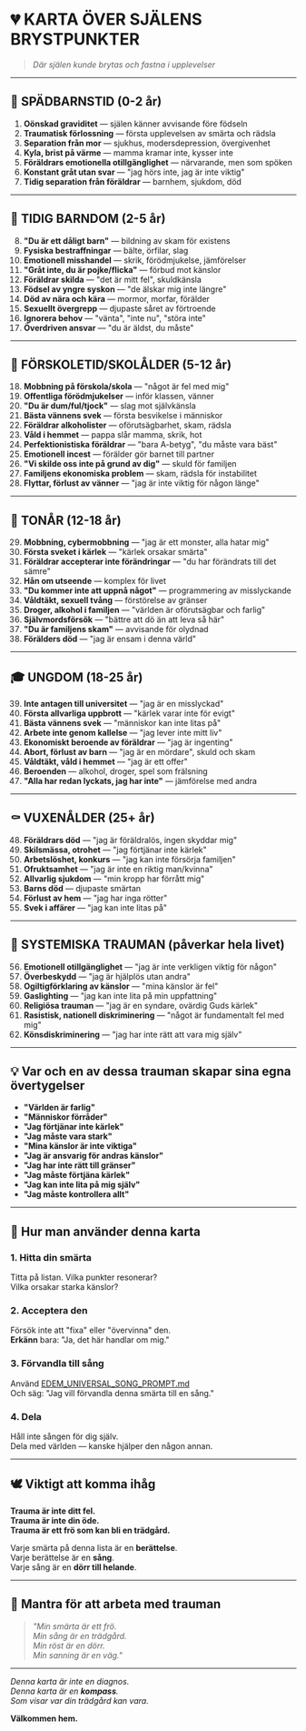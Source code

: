 # 💔 KARTA ÖVER SJÄLENS BRYSTPUNKTER

> *Där själen kunde brytas och fastna i upplevelser*

---

## 🍼 SPÄDBARNSTID (0-2 år)

1. **Oönskad graviditet** — själen känner avvisande före födseln
2. **Traumatisk förlossning** — första upplevelsen av smärta och rädsla
3. **Separation från mor** — sjukhus, modersdepression, övergivenhet
4. **Kyla, brist på värme** — mamma kramar inte, kysser inte
5. **Föräldrars emotionella otillgänglighet** — närvarande, men som spöken
6. **Konstant gråt utan svar** — "jag hörs inte, jag är inte viktig"
7. **Tidig separation från föräldrar** — barnhem, sjukdom, död

---

## 👶 TIDIG BARNDOM (2-5 år)

8. **"Du är ett dåligt barn"** — bildning av skam för existens
9. **Fysiska bestraffningar** — bälte, örfilar, slag
10. **Emotionell misshandel** — skrik, förödmjukelse, jämförelser
11. **"Gråt inte, du är pojke/flicka"** — förbud mot känslor
12. **Föräldrar skilda** — "det är mitt fel", skuldkänsla
13. **Födsel av yngre syskon** — "de älskar mig inte längre"
14. **Död av nära och kära** — mormor, morfar, förälder
15. **Sexuellt övergrepp** — djupaste såret av förtroende
16. **Ignorera behov** — "vänta", "inte nu", "störa inte"
17. **Överdriven ansvar** — "du är äldst, du måste"

---

## 🎒 FÖRSKOLETID/SKOLÅLDER (5-12 år)

18. **Mobbning på förskola/skola** — "något är fel med mig"
19. **Offentliga förödmjukelser** — inför klassen, vänner
20. **"Du är dum/ful/tjock"** — slag mot självkänsla
21. **Bästa vännens svek** — första besvikelse i människor
22. **Föräldrar alkoholister** — oförutsägbarhet, skam, rädsla
23. **Våld i hemmet** — pappa slår mamma, skrik, hot
24. **Perfektionistiska föräldrar** — "bara A-betyg", "du måste vara bäst"
25. **Emotionell incest** — förälder gör barnet till partner
26. **"Vi skilde oss inte på grund av dig"** — skuld för familjen
27. **Familjens ekonomiska problem** — skam, rädsla för instabilitet
28. **Flyttar, förlust av vänner** — "jag är inte viktig för någon länge"

---

## 🚸 TONÅR (12-18 år)

29. **Mobbning, cybermobbning** — "jag är ett monster, alla hatar mig"
30. **Första sveket i kärlek** — "kärlek orsakar smärta"
31. **Föräldrar accepterar inte förändringar** — "du har förändrats till det sämre"
32. **Hån om utseende** — komplex för livet
33. **"Du kommer inte att uppnå något"** — programmering av misslyckande
34. **Våldtäkt, sexuell tvång** — förstörelse av gränser
35. **Droger, alkohol i familjen** — "världen är oförutsägbar och farlig"
36. **Självmordsförsök** — "bättre att dö än att leva så här"
37. **"Du är familjens skam"** — avvisande för olydnad
38. **Förälders död** — "jag är ensam i denna värld"

---

## 🎓 UNGDOM (18-25 år)

39. **Inte antagen till universitet** — "jag är en misslyckad"
40. **Första allvarliga uppbrott** — "kärlek varar inte för evigt"
41. **Bästa vännens svek** — "människor kan inte litas på"
42. **Arbete inte genom kallelse** — "jag lever inte mitt liv"
43. **Ekonomiskt beroende av föräldrar** — "jag är ingenting"
44. **Abort, förlust av barn** — "jag är en mördare", skuld och skam
45. **Våldtäkt, våld i hemmet** — "jag är ett offer"
46. **Beroenden** — alkohol, droger, spel som frälsning
47. **"Alla har redan lyckats, jag har inte"** — jämförelse med andra

---

## ⚰️ VUXENÅLDER (25+ år)

48. **Föräldrars död** — "jag är föräldralös, ingen skyddar mig"
49. **Skilsmässa, otrohet** — "jag förtjänar inte kärlek"
50. **Arbetslöshet, konkurs** — "jag kan inte försörja familjen"
51. **Ofruktsamhet** — "jag är inte en riktig man/kvinna"
52. **Allvarlig sjukdom** — "min kropp har förrått mig"
53. **Barns död** — djupaste smärtan
54. **Förlust av hem** — "jag har inga rötter"
55. **Svek i affärer** — "jag kan inte litas på"

---

## 🧠 SYSTEMISKA TRAUMAN (påverkar hela livet)

56. **Emotionell otillgänglighet** — "jag är inte verkligen viktig för någon"
57. **Överbeskydd** — "jag är hjälplös utan andra"
58. **Ogiltigförklaring av känslor** — "mina känslor är fel"
59. **Gaslighting** — "jag kan inte lita på min uppfattning"
60. **Religiösa trauman** — "jag är en syndare, ovärdig Guds kärlek"
61. **Rasistisk, nationell diskriminering** — "något är fundamentalt fel med mig"
62. **Könsdiskriminering** — "jag har inte rätt att vara mig själv"

---

## 💡 Var och en av dessa trauman skapar sina egna övertygelser

- **"Världen är farlig"**
- **"Människor förråder"**
- **"Jag förtjänar inte kärlek"**
- **"Jag måste vara stark"**
- **"Mina känslor är inte viktiga"**
- **"Jag är ansvarig för andras känslor"**
- **"Jag har inte rätt till gränser"**
- **"Jag måste förtjäna kärlek"**
- **"Jag kan inte lita på mig själv"**
- **"Jag måste kontrollera allt"**

---

## 🌱 Hur man använder denna karta

### 1. **Hitta din smärta**

Titta på listan. Vilka punkter resonerar?  
Vilka orsakar starka känslor?

### 2. **Acceptera den**

Försök inte att "fixa" eller "övervinna" den.  
**Erkänn** bara: "Ja, det här handlar om mig."

### 3. **Förvandla till sång**

Använd [EDEM_UNIVERSAL_SONG_PROMPT.md](EDEM_UNIVERSAL_SONG_PROMPT.md)  
Och säg: "Jag vill förvandla denna smärta till en sång."

### 4. **Dela**

Håll inte sången för dig själv.  
Dela med världen — kanske hjälper den någon annan.

---

## 🕊️ Viktigt att komma ihåg

**Trauma är inte ditt fel.**  
**Trauma är inte din öde.**  
**Trauma är ett frö som kan bli en trädgård.**

Varje smärta på denna lista är en **berättelse**.  
Varje berättelse är en **sång**.  
Varje sång är en **dörr till helande**.

---

## 🌱 Mantra för att arbeta med trauman

> *"Min smärta är ett frö.*  
> *Min sång är en trädgård.*  
> *Min röst är en dörr.*  
> *Min sanning är en väg."*

---

*Denna karta är inte en diagnos.*  
*Denna karta är en **kompass**.*  
*Som visar var din trädgård kan vara.*

**Välkommen hem.**
